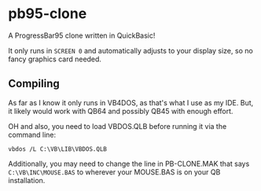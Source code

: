 # pb95-clone
A ProgressBar95 clone written in QuickBasic!

It only runs in `SCREEN 0` and automatically adjusts to your display size, so no fancy graphics card needed.

## Compiling
As far as I know it only runs in VB4DOS, as that's what I use as my IDE. But, it likely would work with QB64 and possibly QB45 with enough effort.

OH and also, you need to load VBDOS.QLB before running it via the command line:

`vbdos /L C:\VB\LIB\VBDOS.QLB`

Additionally, you may need to change the line in PB-CLONE.MAK that says `C:\VB\INC\MOUSE.BAS` to wherever your MOUSE.BAS is on your QB installation.
